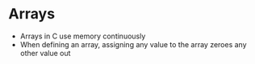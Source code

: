 # Arrays

- Arrays in C use memory continuously
- When defining an array, assigning any value to the array zeroes any other value out